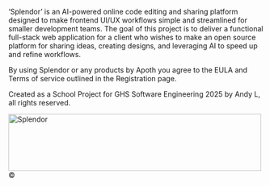 ‘Splendor’ is an AI-powered online code editing and sharing platform designed to make frontend UI/UX workflows simple and streamlined for smaller development teams. The goal of this project is to deliver a functional full-stack web application for a client who wishes to make an open source platform for sharing ideas, creating designs, and leveraging AI to speed up and refine workflows.

By using Splendor or any products by Apoth you agree to the EULA and Terms of service outlined in the Registration page.

Created as a School Project for GHS Software Engineering 2025 by Andy L, all rights reserved.

<img width="500" height="113" alt="Splendor" src="https://github.com/user-attachments/assets/446b00f4-a374-4ec0-b571-8976c1967333" />
©
